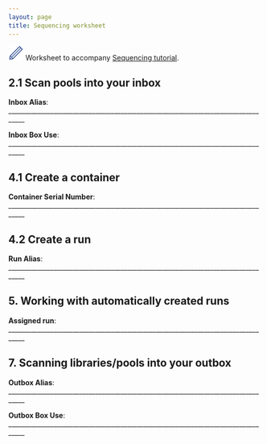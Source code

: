 ```yaml
---
layout: page
title: Sequencing worksheet
---
```




<img src="pics/blue_pencil.png"> Worksheet to accompany [Sequencing tutorial](tutorial-plain-sequencing).

## 2.1 Scan pools into your inbox

**Inbox Alias**: ___________________________________________________________________________________

**Inbox Box Use**: ___________________________________________________________________________________


## 4.1 Create a container

**Container Serial Number**: ___________________________________________________________________________________

## 4.2 Create a run

**Run Alias**: ___________________________________________________________________________________

## 5. Working with automatically created runs

**Assigned run**: ___________________________________________________________________________________

## 7. Scanning libraries/pools into your outbox

**Outbox Alias**: ___________________________________________________________________________________

**Outbox Box Use**: ___________________________________________________________________________________
